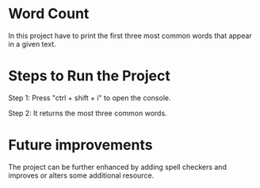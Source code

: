 # Word Count
In this project have to print the first three most common words that appear in a given text.

# Steps to Run the Project
Step 1: Press "ctrl + shift + i" to open the console.

Step 2: It returns the most three common words.

# Future improvements
The project can be further enhanced by adding spell checkers and improves or alters some additional resource.
